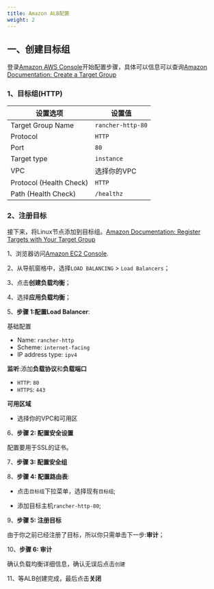 ```yaml
---
title: Amazon ALB配置
weight: 2
---
```


## 一、创建目标组

登录[Amazon AWS Console](https://console.aws.amazon.com/ec2/)开始配置步骤，具体可以信息可以查询[Amazon Documentation: Create a Target Group](https://docs.aws.amazon.com/elasticloadbalancing/latest/application/create-target-group.html)

### 1、目标组(HTTP)

设置选项                         | 设置值
--------------------------------|------------------------------------
Target Group Name               | `rancher-http-80`
Protocol                        | `HTTP`
Port                           | `80`
Target type                     | `instance`
VPC                             | 选择你的VPC
Protocol (Health Check)     | `HTTP`
Path (Health Check)         | `/healthz`

### 2、注册目标

接下来，将Linux节点添加到目标组。[Amazon Documentation: Register Targets with Your Target Group](https://docs.aws.amazon.com/elasticloadbalancing/latest/application/target-group-register-targets.html)

1、浏览器访问[Amazon EC2 Console](https://console.aws.amazon.com/ec2/).

2、从导航窗格中，选择`LOAD BALANCING` > `Load Balancers`；

3、点击**创建负载均衡**；

4、选择**应用负载均衡**；

5、**步骤 1:配置Load Balancer**:

基础配置

- Name: `rancher-http`
- Scheme: `internet-facing`
- IP address type: `ipv4`

**监听**:添加**负载协议**和**负载端口**

- `HTTP`: `80`
- `HTTPS`: `443`

**可用区域**

- 选择你的VPC和可用区

6、**步骤 2: 配置安全设置**

配置要用于SSL的证书。

7、**步骤 3: 配置安全组**

8、**步骤 4: 配置路由表**:

- 点击`目标组`下拉菜单，选择现有`目标组`;

- 添加目标主机`rancher-http-80`;

9、**步骤 5: 注册目标**

由于你之前已经注册了目标，所以你只需单击下一步:**审计**；

10、**步骤 6: 审计**

确认负载均衡详细信息，确认无误后点击`创建`

11、等ALB创建完成，最后点击**关闭**
